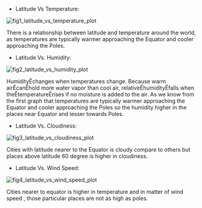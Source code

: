 * Latitude Vs Temperature:

![fig1_latitude_vs_temperature_plot](https://user-images.githubusercontent.com/41707119/46521837-dae14200-c84e-11e8-87c3-9eef70ab0576.png)



There is a relationship between latitude and temperature around the world, as temperatures are typically warmer approaching the Equator and cooler approaching the Poles.


* Latitude Vs. Humidity:

![fig2_latitude_vs_humidity_plot](https://user-images.githubusercontent.com/41707119/46521911-10862b00-c84f-11e8-8c69-b12103ae566e.png)

HumidityÊchanges when temperatures change. Because warm airÊcanÊhold more water vapor than cool air, relativeÊhumidityÊfalls when theÊtemperatureÊrises if no moisture is added to the air. As we know from the first graph that temperatures are typically warmer approaching the Equator and cooler approaching the Poles so the humidity higher in the places near Equator and lesser towards Poles.
* Latitude Vs. Cloudiness:

![fig3_latitude_vs_cloudiness_plot](https://user-images.githubusercontent.com/41707119/46521937-2c89cc80-c84f-11e8-9071-86001cc46a97.png)

Cities with latitude nearer to the Equator is cloudy compare to others but places above latitude 60 degree is higher in cloudiness.




* Latitude Vs. Wind Speed:

![fig4_latitude_vs_wind_speed_plot](https://user-images.githubusercontent.com/41707119/46521964-40cdc980-c84f-11e8-9260-e68ca361b606.png)

Cities nearer to equator is higher in temperature and in matter of wind speed , those particular places are not as high as poles.














